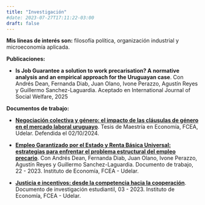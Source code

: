 ```yaml
---
title: "Investigación"
#date: 2023-07-27T17:11:22-03:00
draft: false
---
```


**Mis líneas de interés son:** filosofía política, organización industrial y microeconomía aplicada.

**Publicaciones:**

- **Is Job Guarantee a solution to work precarisation? A normative analysis and an empirical approach for the Uruguayan case**. Con Andrés Dean, Fernanda Diab, Juan Olano, Ivone Perazzo, Agustín Reyes y Guillermo Sanchez-Laguardia. Aceptado en International Journal of Social Welfare, 2025

**Documentos de trabajo:**

- [**Negociación colectiva y género: el impacto de las cláusulas de género en el mercado laboral uruguayo**](https://www.colibri.udelar.edu.uy/jspui/handle/20.500.12008/48151). Tesis de Maestría en Economía, FCEA, Udelar. Defendida el 02/10/2024.

- [**Empleo Garantizado por el Estado y Renta Básica Universal: estrategias para enfrentar el problema estructural del empleo precario**](https://iecon.fcea.udelar.edu.uy/es/publicaciones/produccion-del-iecon/documentos-de-trabajo/item/empleo-garantizado-por-el-estado-y-renta-b-asica-universal-estrategias-para-enfrentar-el-problema-estructural-del-empleo-precario.html). Con Andrés Dean, Fernanda Diab, Juan Olano, Ivone Perazzo, Agustín Reyes y Guillermo Sanchez-Laguardia. Documento de trabajo, 22 - 2023. Instituto de Economía, FCEA - Udelar.

- [**Justicia e incentivos: desde la competencia hacia la cooperación**](https://iecon.fcea.udelar.edu.uy/es/publicaciones/produccion-del-iecon/documentos-de-investigacion-estudiantil/item/justicia-e-incentivos-desde-la-competencia-hacia-la-cooperacion.html). Documento de investigación estudiantil, 03 - 2023. Instituto de Economía, FCEA - Udelar.




